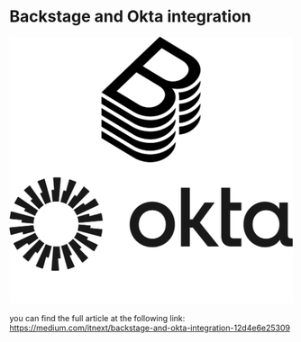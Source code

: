# Backstage and Okta integration

<p align="center">
  <img src="pictures/cover.png?raw=true" />
</p>

you can find the full article at the following link: https://medium.com/itnext/backstage-and-okta-integration-12d4e6e25309
